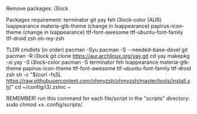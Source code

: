 Remove packages:
    i3lock

Packages requirement:
    terminator
    git
    yay
    feh
    i3lock-color (AUR)
    lxappearance
    materia-gtk-theme (change in lxappearance)
    papirus-icon-theme (change in lxappearance)
    ttf-font-awesome
    ttf-ubuntu-font-family
    ttf-droid
    zsh
    oh-my-zsh

TLDR cmdlets (in order)
    pacman -Syu
    pacman -S --needed-base-devel git
    pacman -R i3lock
    git clone https://aur.archlinux.org/yay.git
        cd yay
            makepkg -si
    yay -S i3lock-color
    pacman -S terminator feh lxappearance materia-gtk-theme papirus-icon-theme ttf-font-awesome ttf-ubuntu-font-family ttf-droid zsh
    sh -c "$(curl -fsSL https://raw.githubusercontent.com/ohmyzsh/ohmyzsh/master/tools/install.sh)"
    cd ~/config/i3/.zshrc ~
    
REMEMBER!
    run this command for each file/script in the "scripts" directory:
        sudo chmod +x .config/scripts/<script>
    run this command to change the ownership of the i3status.conf file:
        sudo chown $USER:$USER ~/.config/i3/i3status/i3status.conf
    clone .zshrc file to ~/
    open lxappearance and change icons to what is desired

Recommended packages:
    nerd-fonts
        Jetbrains
        IBMplex

